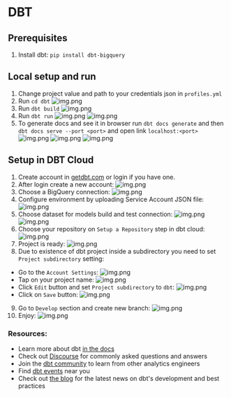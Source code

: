 # DBT

## Prerequisites

1. Install dbt:
   `pip install dbt-bigquery`

## Local setup and run 

1. Change project value and path to your credentials json in `profiles.yml`
2. Run `cd dbt`
   ![img.png](../poc/dbt/cd_dbt.png)
3. Run `dbt build`
   ![img.png](../poc/dbt/dbt_build.png)
4. Run `dbt run`
   ![img.png](../poc/dbt/dbt_run.png)
   ![img.png](../poc/gcp/bigquery_dbt_models.png)
5. To generate docs and see it in browser run `dbt docs generate`
   and then `dbt docs serve --port <port>` and open link `localhost:<port>`
   ![img.png](../poc/dbt/dbt_docs_generate.png)
   ![img.png](../poc/dbt/dbt_docs_serve.png)
   ![img.png](../poc/dbt/dbt_docs_browser.png)

## Setup in DBT Cloud

1. Create account in [getdbt.com](https://www.getdbt.com/) or login if you have one.
2. After login create a new account:
![img.png](../poc/dbt/cloud_create_account.png)
3. Choose a BigQuery connection:
![img.png](../poc/dbt/cloud_choose_connection.png)
4. Configure environment by uploading Service Account JSON file:
![img.png](../poc/dbt/cloud_json_file.png)
5. Choose dataset for models build and test connection:
![img.png](../poc/dbt/cloud_choose_dataset.png)
![img.png](../poc/dbt/cloud_test_connection.png)
6. Choose your repository on `Setup a Repository` step in dbt cloud:
![img.png](../poc/dbt/cloud_setup_repository.png)
7. Project is ready:
![img.png](../poc/dbt/cloud_enjoy.png)
8. Due to existence of dbt project inside a subdirectory you need to set `Project subdirectory` setting:
 - Go to the `Account Settings`:
   ![img.png](../poc/dbt/cloud_init_account_settings.png)
 - Tap on your project name:
   ![img.png](../poc/dbt/cloud_init_choose_project.png)
 - Click `Edit` button and set `Project subdirectory` to `dbt`:
   ![img.png](../poc/dbt/cloud_init_choose_subdirectory.png)
 - Click on `Save` button:
   ![img.png](../poc/dbt/cloud_init_subdirectory_saved.png)
9. Go to `Develop` section and create new branch:
![img.png](../poc/dbt/cloud_create_branch.png)
10. Enjoy:
![img.png](../poc/dbt/cloud_dbt_build.png)



### Resources:

- Learn more about dbt [in the docs](https://docs.getdbt.com/docs/introduction)
- Check out [Discourse](https://discourse.getdbt.com/) for commonly asked questions and answers
- Join the [dbt community](http://community.getbdt.com/) to learn from other analytics engineers
- Find [dbt events](https://events.getdbt.com) near you
- Check out [the blog](https://blog.getdbt.com/) for the latest news on dbt's development and best practices
